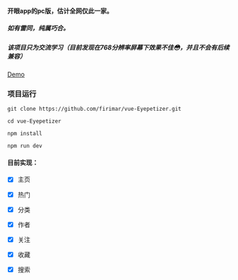 #### 开眼app的pc版，估计全网仅此一家。

##### 如有雷同，纯属巧合。

##### 该项目只为交流学习（目前发现在768分辨率屏幕下效果不佳😳，并且不会有后续兼容）


[Demo](http://undefine.space:8082)
 
### 项目运行

```
git clone https://github.com/firimar/vue-Eyepetizer.git 

cd vue-Eyepetizer

npm install

npm run dev
```

#### 目前实现：

- [x] 主页
- [x] 热门
- [x] 分类
- [x] 作者
- [x] 关注
- [x] 收藏
- [x] 搜索

